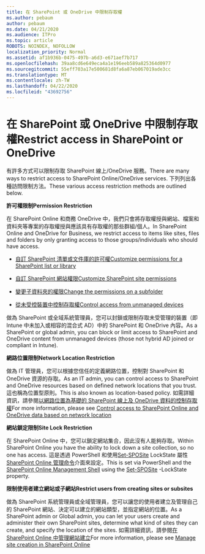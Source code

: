 ```yaml
---
title: 在 SharePoint 或 OneDrive 中限制存取權
ms.author: pebaum
author: pebaum
ms.date: 04/21/2020
ms.audience: ITPro
ms.topic: article
ROBOTS: NOINDEX, NOFOLLOW
localization_priority: Normal
ms.assetid: af1b936b-0475-497b-a6d3-e671aef7b717
ms.openlocfilehash: 39aa8cd6e649eca4a1e196eeb589a825364d0977
ms.sourcegitcommit: 55eff703a17e500681d8fa6a87eb067019ade3cc
ms.translationtype: MT
ms.contentlocale: zh-TW
ms.lasthandoff: 04/22/2020
ms.locfileid: "43692756"
---
```

# <a name="restrict-access-in-sharepoint-or-onedrive"></a><span data-ttu-id="115e2-102">在 SharePoint 或 OneDrive 中限制存取權</span><span class="sxs-lookup"><span data-stu-id="115e2-102">Restrict access in SharePoint or OneDrive</span></span>

<span data-ttu-id="115e2-103">有許多方式可以限制存取 SharePoint 線上/OneDrive 服務。</span><span class="sxs-lookup"><span data-stu-id="115e2-103">There are many ways to restrict access to SharePoint Online/OneDrive services.</span></span> <span data-ttu-id="115e2-104">下列列出各種訪問限制方法。</span><span class="sxs-lookup"><span data-stu-id="115e2-104">These various access restriction methods are outlined below.</span></span> 

<span data-ttu-id="115e2-105">**許可權限制**</span><span class="sxs-lookup"><span data-stu-id="115e2-105">**Permission Restriction**</span></span>

<span data-ttu-id="115e2-106">在 SharePoint Online 和商務 OneDrive 中，我們只會將存取權授與網站、檔案和資料夾等專案的存取權授與應該具有存取權的那些群組/個人。</span><span class="sxs-lookup"><span data-stu-id="115e2-106">In SharePoint Online and OneDrive for Business, we restrict access to items like sites, files and folders by only granting access to those groups/individuals who should have access.</span></span>

- [<span data-ttu-id="115e2-107">自訂 SharePoint 清單或文件庫的許可權</span><span class="sxs-lookup"><span data-stu-id="115e2-107">Customize permissions for a SharePoint list or library</span></span>](https://support.office.com/article/Customize-permissions-for-a-SharePoint-list-or-library-02d770f3-59eb-4910-a608-5f84cc297782)

- [<span data-ttu-id="115e2-108">自訂 SharePoint 網站權限</span><span class="sxs-lookup"><span data-stu-id="115e2-108">Customize SharePoint site permissions</span></span>](https://docs.microsoft.com/sharepoint/customize-sharepoint-site-permissions)

- [<span data-ttu-id="115e2-109">變更子資料夾的權限</span><span class="sxs-lookup"><span data-stu-id="115e2-109">Change the permissions on a subfolder</span></span>](https://support.office.com/article/Change-the-permissions-on-a-subfolder-5427BD7C-F20A-4F75-8CF2-5359DD45A1A6)

- [<span data-ttu-id="115e2-110">從未受控裝置中控制存取權</span><span class="sxs-lookup"><span data-stu-id="115e2-110">Control access from unmanaged devices</span></span>](https://docs.microsoft.com/sharepoint/control-access-from-unmanaged-devices)

<span data-ttu-id="115e2-111">做為 SharePoint 或全域系統管理員，您可以封鎖或限制存取未受管理的裝置（即 Intune 中未加入或相容的混合式 AD）中的 SharePoint 和 OneDrive 內容。</span><span class="sxs-lookup"><span data-stu-id="115e2-111">As a SharePoint or global admin, you can block or limit access to SharePoint and OneDrive content from unmanaged devices (those not hybrid AD joined or compliant in Intune).</span></span>

<span data-ttu-id="115e2-112">**網路位置限制**</span><span class="sxs-lookup"><span data-stu-id="115e2-112">**Network Location Restriction**</span></span>

<span data-ttu-id="115e2-113">做為 IT 管理員，您可以根據您信任的定義網路位置，控制對 SharePoint 和 OneDrive 資源的存取。</span><span class="sxs-lookup"><span data-stu-id="115e2-113">As an IT admin, you can control access to SharePoint and OneDrive resources based on defined network locations that you trust.</span></span> <span data-ttu-id="115e2-114">這也稱為位置型原則。</span><span class="sxs-lookup"><span data-stu-id="115e2-114">This is also known as location-based policy.</span></span> <span data-ttu-id="115e2-115">如需詳細資訊，請參閱[以網路位置為基礎的 SharePoint 線上及 OneDrive 資料的控制存取權](https://docs.microsoft.com/sharepoint/control-access-based-on-network-location)</span><span class="sxs-lookup"><span data-stu-id="115e2-115">For more information, please see [Control access to SharePoint Online and OneDrive data based on network location](https://docs.microsoft.com/sharepoint/control-access-based-on-network-location)</span></span>

<span data-ttu-id="115e2-116">**網站鎖定限制**</span><span class="sxs-lookup"><span data-stu-id="115e2-116">**Site Lock Restriction**</span></span> 

<span data-ttu-id="115e2-117">在 SharePoint Online 中，您可以鎖定網站集合，因此沒有人能夠存取。</span><span class="sxs-lookup"><span data-stu-id="115e2-117">Within SharePoint Online you have the ability to lock down a site collection, so no one has access.</span></span> <span data-ttu-id="115e2-118">這是透過 PowerShell 和使用[Set-SPOSite](https://docs.microsoft.com/powershell/module/sharepoint-online/set-sposite?view=sharepoint-ps) LockState 屬性[SharePoint Online 管理命令](https://docs.microsoft.com/powershell/sharepoint/sharepoint-online/connect-sharepoint-online?view=sharepoint-ps)介面來設定。</span><span class="sxs-lookup"><span data-stu-id="115e2-118">This is set via PowerShell and the [SharePoint Online Management Shell](https://docs.microsoft.com/powershell/sharepoint/sharepoint-online/connect-sharepoint-online?view=sharepoint-ps) using the [Set-SPOSite](https://docs.microsoft.com/powershell/module/sharepoint-online/set-sposite?view=sharepoint-ps) -LockState property.</span></span>

<span data-ttu-id="115e2-119">**限制使用者建立網站或子網站**</span><span class="sxs-lookup"><span data-stu-id="115e2-119">**Restrict users from creating sites or subsites**</span></span>

<span data-ttu-id="115e2-120">做為 SharePoint 系統管理員或全域管理員，您可以讓您的使用者建立及管理自己的 SharePoint 網站、決定可以建立的網站類型，並指定網站的位置。</span><span class="sxs-lookup"><span data-stu-id="115e2-120">As a SharePoint admin or Global admin, you can let your users create and administer their own SharePoint sites, determine what kind of sites they can create, and specify the location of the sites.</span></span> <span data-ttu-id="115e2-121">如需詳細資訊，請參閱[在 SharePoint Online 中管理網站建立](https://docs.microsoft.com/sharepoint/manage-site-creation)</span><span class="sxs-lookup"><span data-stu-id="115e2-121">For more information, please see [Manage site creation in SharePoint Online](https://docs.microsoft.com/sharepoint/manage-site-creation)</span></span>

